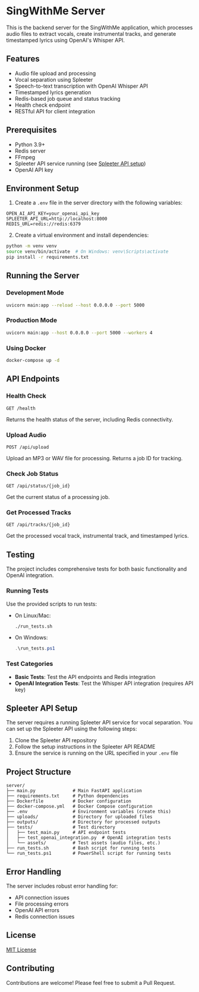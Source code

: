 # SingWithMe Server

This is the backend server for the SingWithMe application, which processes audio files to extract vocals, create instrumental tracks, and generate timestamped lyrics using OpenAI's Whisper API.

## Features

- Audio file upload and processing
- Vocal separation using Spleeter
- Speech-to-text transcription with OpenAI Whisper API
- Timestamped lyrics generation
- Redis-based job queue and status tracking
- Health check endpoint
- RESTful API for client integration

## Prerequisites

- Python 3.9+
- Redis server
- FFmpeg
- Spleeter API service running (see [Spleeter API setup](#spleeter-api-setup))
- OpenAI API key

## Environment Setup

1. Create a `.env` file in the server directory with the following variables:

```
OPEN_AI_API_KEY=your_openai_api_key
SPLEETER_API_URL=http://localhost:8000
REDIS_URL=redis://redis:6379
```

2. Create a virtual environment and install dependencies:

```bash
python -m venv venv
source venv/bin/activate  # On Windows: venv\Scripts\activate
pip install -r requirements.txt
```

## Running the Server

### Development Mode

```bash
uvicorn main:app --reload --host 0.0.0.0 --port 5000
```

### Production Mode

```bash
uvicorn main:app --host 0.0.0.0 --port 5000 --workers 4
```

### Using Docker

```bash
docker-compose up -d
```

## API Endpoints

### Health Check

```
GET /health
```

Returns the health status of the server, including Redis connectivity.

### Upload Audio

```
POST /api/upload
```

Upload an MP3 or WAV file for processing. Returns a job ID for tracking.

### Check Job Status

```
GET /api/status/{job_id}
```

Get the current status of a processing job.

### Get Processed Tracks

```
GET /api/tracks/{job_id}
```

Get the processed vocal track, instrumental track, and timestamped lyrics.

## Testing

The project includes comprehensive tests for both basic functionality and OpenAI integration.

### Running Tests

Use the provided scripts to run tests:

- On Linux/Mac:
  ```bash
  ./run_tests.sh
  ```

- On Windows:
  ```powershell
  .\run_tests.ps1
  ```

### Test Categories

- **Basic Tests**: Test the API endpoints and Redis integration
- **OpenAI Integration Tests**: Test the Whisper API integration (requires API key)

## Spleeter API Setup

The server requires a running Spleeter API service for vocal separation. You can set up the Spleeter API using the following steps:

1. Clone the Spleeter API repository
2. Follow the setup instructions in the Spleeter API README
3. Ensure the service is running on the URL specified in your `.env` file

## Project Structure

```
server/
├── main.py              # Main FastAPI application
├── requirements.txt     # Python dependencies
├── Dockerfile           # Docker configuration
├── docker-compose.yml   # Docker Compose configuration
├── .env                 # Environment variables (create this)
├── uploads/             # Directory for uploaded files
├── outputs/             # Directory for processed outputs
├── tests/               # Test directory
│   ├── test_main.py     # API endpoint tests
│   ├── test_openai_integration.py  # OpenAI integration tests
│   └── assets/          # Test assets (audio files, etc.)
├── run_tests.sh         # Bash script for running tests
└── run_tests.ps1        # PowerShell script for running tests
```

## Error Handling

The server includes robust error handling for:

- API connection issues
- File processing errors
- OpenAI API errors
- Redis connection issues

## License

[MIT License](LICENSE)

## Contributing

Contributions are welcome! Please feel free to submit a Pull Request. 